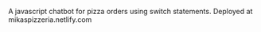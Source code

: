 A javascript chatbot for pizza orders using switch statements. Deployed at mikaspizzeria.netlify.com 
